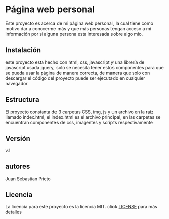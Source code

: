 # Página web personal
Este proyecto es acerca de mi página web personal, la cual tiene como motivo dar a conocerme más y que más personas tengan acceso a mi información por si alguna persona esta interesada sobre algo mio.

## Instalación
este proyecto esta hecho con html, css, javascript y una librería de javascript usada jquery, solo se necesita tener estos componentes para que se pueda usar la página de manera correcta, de manera que solo con descargar el código del proyecto puede ser ejecutado en cualquier navegador

## Estructura
El proyecto constanta de 3 carpetas CSS, img, js y un archivo en la raiz llamado index.html, el index.html es el archivo principal, en las carpetas se encuentran componentes de css, imagentes y scripts respectivamente

## Versión
v.1

## autores
Juan Sebastian Prieto

## Licencía
La licencía para este proyecto es la licencía MIT. click  [LICENSE](LICENSE.md) para más detalles
